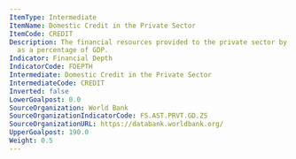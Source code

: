 ```yaml
---
ItemType: Intermediate
ItemName: Domestic Credit in the Private Sector
ItemCode: CREDIT
Description: The financial resources provided to the private sector by financial corporations
  as a percentage of GDP.
Indicator: Financial Depth
IndicatorCode: FDEPTH
Intermediate: Domestic Credit in the Private Sector
IntermediateCode: CREDIT
Inverted: false
LowerGoalpost: 0.0
SourceOrganization: World Bank
SourceOrganizationIndicatorCode: FS.AST.PRVT.GD.ZS
SourceOrganizationURL: https://databank.worldbank.org/
UpperGoalpost: 190.0
Weight: 0.5
---
```


